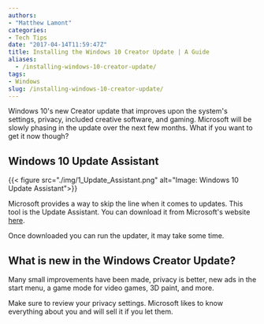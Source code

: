 ```yaml
---
authors: 
- "Matthew Lamont"
categories:
- Tech Tips
date: "2017-04-14T11:59:47Z"
title: Installing the Windows 10 Creator Update | A Guide
aliases:
  - /installing-windows-10-creator-update/
tags:
- Windows
slug: /installing-windows-10-creator-update/
---
```


Windows 10's new Creator update that improves upon the system's settings, privacy, included creative software, and gaming. Microsoft will be slowly phasing in the update over the next few months. What if you want to get it now though?

## Windows 10 Update Assistant

{{< figure src="./img/1_Update_Assistant.png" alt="Image: Windows 10 Update Assistant">}}

Microsoft provides a way to skip the line when it comes to updates. This tool is the Update Assistant. You can download it from Microsoft's website [here](https://www.microsoft.com/en-us/software-download/windows10).

Once downloaded you can run the updater, it may take some time.

## What is new in the Windows Creator Update?

Many small improvements have been made, privacy is better, new ads in the start menu, a game mode for video games, 3D paint, and more.

Make sure to review your privacy settings. Microsoft likes to know everything about you and will sell it if you let them.